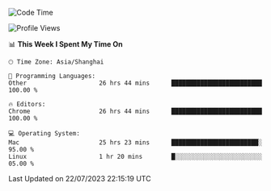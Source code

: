 <!--START_SECTION:waka-->
![Code Time](http://img.shields.io/badge/Code%20Time-950%20hrs%2050%20mins-blue)

![Profile Views](http://img.shields.io/badge/Profile%20Views-0-blue)

📊 **This Week I Spent My Time On** 

```text
🕑︎ Time Zone: Asia/Shanghai

💬 Programming Languages: 
Other                    26 hrs 44 mins      █████████████████████████   100.00 % 

🔥 Editors: 
Chrome                   26 hrs 44 mins      █████████████████████████   100.00 % 

💻 Operating System: 
Mac                      25 hrs 23 mins      ████████████████████████░   95.00 % 
Linux                    1 hr 20 mins        █░░░░░░░░░░░░░░░░░░░░░░░░   05.00 % 
```


 Last Updated on 22/07/2023 22:15:19 UTC
<!--END_SECTION:waka-->
